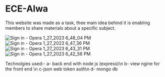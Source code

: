 # ECE-Alwa
This website was made as a task, thee main idea behind it is enabling members to share materials about a specific subject.

![Sign in - Opera 1_27_2023 6_48_04 PM](https://user-images.githubusercontent.com/99739001/215128450-92ba9115-699a-46cf-aca3-71f260f80f65.png)
![Sign in - Opera 1_27_2023 6_47_36 PM](https://user-images.githubusercontent.com/99739001/215128459-5836e205-de77-4e22-9e3b-8cc2e9273873.png)
![Sign in - Opera 1_27_2023 6_43_31 PM](https://user-images.githubusercontent.com/99739001/215128474-5669f62f-8b09-4a4d-9f20-ebad341e77f3.png)
![Sign in - Opera 1_27_2023 6_42_56 PM](https://user-images.githubusercontent.com/99739001/215128480-8ee7be53-e273-48f0-bb8a-34cf5e39f9b6.png)


Technolgies used:-
  a- back end with node js (express)\n
  b- view ngine for the front end \n
  c-json web token auth\n
  d- mongo db 
